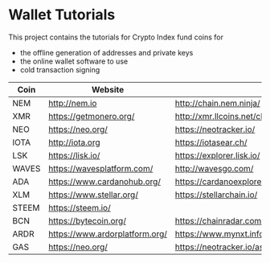 #  Wallet Tutorials

This project contains the tutorials for Crypto Index fund coins for

* the offline generation of addresses and private keys
* the online wallet software to use
* cold transaction signing



| Coin  | Website                        | Block Explorer                           | Tutorial                                 |
| ----- | ------------------------------ | ---------------------------------------- | ---------------------------------------- |
| NEM   | <http://nem.io>                | <http://chain.nem.ninja/>                | [here](/NEM)                             |
| XMR   | <https://getmonero.org/>       | <http://xmr.llcoins.net/checktx.html>    | [here](/XMR)                             |
| NEO   | <https://neo.org/>             | <https://neotracker.io/>                 | [here](/NEO)                             |
| IOTA  | <http://iota.org>              | <https://iotasear.ch/>                   | [here](/IOTA)                            |
| LSK   | <https://lisk.io/>             | <https://explorer.lisk.io/>              | [here](/LSK)                             |
| WAVES | <https://wavesplatform.com/>   | <http://wavesgo.com/>                    | [here](/WAVES)                           |
| ADA   | <https://www.cardanohub.org/>  | <https://cardanoexplorer.com/>           | [here](/ADA)                             |
| XLM   | <https://www.stellar.org/>     | <https://stellarchain.io/>               | [here](/XML)                             |
| STEEM | <https://steem.io/>            |                                          | [here](/STEEM)                           |
| BCN   | <https://bytecoin.org/>        | <https://chainradar.com/bcn/blocks>      | [here](/BCN)                             |
| ARDR  | https://www.ardorplatform.org/ | https://www.mynxt.info/asset/12422608354438203866 | [here](https://nxtplatform.org/download/) |
| GAS   | https://neo.org/               | <https://neotracker.io/asset/602c79718b16e442de58778e148d0b1084e3b2dffd5de6b7b16cee7969282de7> | [here](/NEO)                             |

